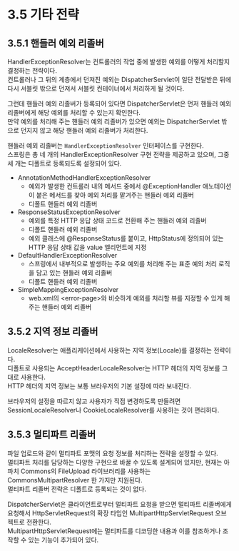 # 3.5 기타 전략

## 3.5.1 핸들러 예외 리졸버

HandlerExceptionResolver는 컨트롤러의 작업 중에 발생한 예외를 어떻게 처리할지 결정하는 전략이다.  
컨트롤러나 그 뒤의 계층에서 던져진 예외는 DispatcherServlet이 일단 전달받은 뒤에 다시 서블릿 밖으로 던져서 서블릿 컨테이너에서 처리하게 될 것이다.

그런데 핸들러 예외 리졸버가 등록되어 있다면 DispatcherServlet은 먼저 핸들러 예외 리졸버에게 해당 예외를 처리할 수 있는지 확인한다.  
만약 예외를 처리해 주는 핸들러 예외 리졸버가 있으면 예외는 DispatcherServlet 밖으로 던지지 않고 해당 핸들러 예외 리졸버가 처리한다.

핸들러 예외 리졸버는 `HandlerExceptionResolver` 인터페이스를 구현한다.  
스프링은 총 네 개의 HandlerExceptionResolver 구현 전략을 제공하고 있으며, 그중 세 개는 디폴트로 등록되도록 설정되어 있다.

- AnnotationMethodHandlerExceptionResolver
  - 예외가 발생한 컨트롤러 내의 메서드 중에서 @ExceptionHandler 애노테이션이 붙은 메서드를 찾아 예외 처리를 맡겨주는 핸들러 예외 리졸버
  - 디폴트 핸들러 예외 리졸버
- ResponseStatusExceptionResolver
  - 예외를 특정 HTTP 응답 상태 코드로 전환해 주는 핸들러 예외 리졸버
  - 디폴트 핸들러 예외 리졸버
  - 예외 클래스에 @ResponseStatus를 붙이고, HttpStatus에 정의되어 있는 HTTP 응답 상태 값을 value 엘리먼트에 지정
- DefaultHandlerExceptionResolver
  - 스프링에서 내부적으로 발생하는 주요 예외를 처리해 주는 표준 예외 처리 로직을 담고 있는 핸들러 예외 리졸버
  - 디폴트 핸들러 예외 리졸버
- SimpleMappingExceptionResolver
  - web.xml의 \<error-page>와 비슷하게 예외를 처리할 뷰를 지정할 수 있게 해주는 핸들러 예외 리졸버

## 3.5.2 지역 정보 리졸버

LocaleResolver는 애플리케이션에서 사용하는 지역 정보(Locale)를 결정하는 전략이다.  
디폴트로 사용되는 AcceptHeaderLocaleResolver는 HTTP 헤더의 지역 정보를 그대로 사용한다.  
HTTP 헤더의 지역 정보는 보통 브라우저의 기본 설정에 따라 보내진다.

브라우저의 설정을 따르지 않고 사용자가 직접 변경하도록 만들려면 SessionLocaleResolver나 CookieLocaleResolver를 사용하는 것이 편리하다.

## 3.5.3 멀티파트 리졸버

파일 업로드와 같이 멀티파트 포맷의 요청 정보를 처리하는 전략을 설정할 수 있다.  
멀티파트 처리를 담당하는 다양한 구현으로 바꿀 수 있도록 설계되어 있지만, 현재는 아파치 Commons의 FileUpload 라이브러리를 사용하는 CommonsMultipartResolver 한 가지만 지원된다.  
멀티파트 리졸버 전략은 디폴트로 등록되는 것이 없다.

DispatcherServlet은 클라이언트로부터 멀티파트 요청을 받으면 멀티파트 리졸버에게 요청해서 HttpServletRequest의 확장 타입인 MultipartHttpServletRequest 오브젝트로 전환한다.  
MultipartHttpServletRequest에는 멀티파트를 디코딩한 내용과 이를 참조하거나 조작할 수 있는 기능이 추가되어 있다.
